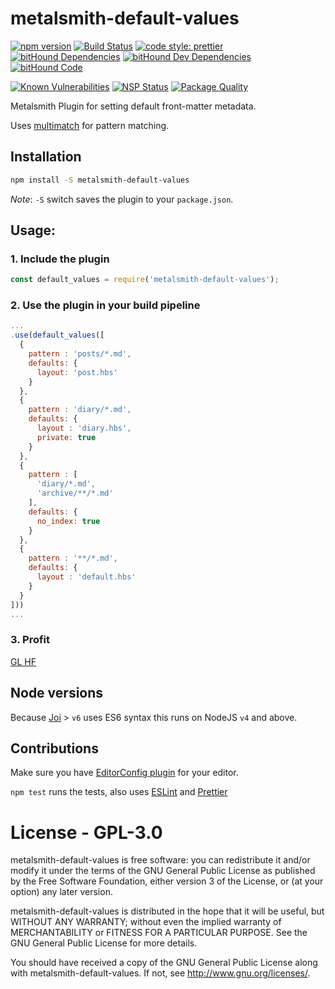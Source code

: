 # metalsmith-default-values

[![npm version][npm-badge]][npm-url]
[![Build Status][travis-badge]][travis-url]
[![code style: prettier][prettier-badge]][prettier-url]
[![bitHound Dependencies][bithound-badge]][bithound-url]
[![bitHound Dev Dependencies][bithound-dev-badge]][bithound-url]
[![bitHound Code][bithound-code-badge]][bithound-code-url]

[![Known Vulnerabilities][snyk-badge]][synk-url]
[![NSP Status][nsp-badge]][nsp-url]
[![Package Quality][quality-badge]][quality-url]

Metalsmith Plugin for setting default front-matter metadata.

Uses [multimatch](https://github.com/sindresorhus/multimatch#multimatch-) for pattern matching.

## Installation

```bash
npm install -S metalsmith-default-values
```

_Note_: `-S` switch saves the plugin to your `package.json`.

## Usage:

### 1. Include the plugin

```js
const default_values = require('metalsmith-default-values');
```

### 2. Use the plugin in your build pipeline

```js
...
.use(default_values([
  {
    pattern : 'posts/*.md',
    defaults: {
      layout: 'post.hbs'
    }
  },
  {
    pattern : 'diary/*.md',
    defaults: {
      layout : 'diary.hbs',
      private: true
    }
  },
  {
    pattern : [
      'diary/*.md',
      'archive/**/*.md'
    ],
    defaults: {
      no_index: true
    }
  },
  {
    pattern : '**/*.md',
    defaults: {
      layout : 'default.hbs'
    }
  }
]))
...
```

### 3. Profit

[GL HF](http://www.urbandictionary.com/define.php?term=glhf)

## Node versions

Because [Joi](https://github.com/hapijs/joi/) > `v6` uses ES6 syntax this runs on NodeJS `v4` and above.

## Contributions

Make sure you have [EditorConfig plugin](http://editorconfig.org/#download) for your editor.

`npm test` runs the tests, also uses [ESLint](https://eslint.org/) and [Prettier](https://prettier.io/)

# License - GPL-3.0

metalsmith-default-values is free software: you can redistribute it and/or modify it under the terms of the GNU General Public License as published by the Free Software Foundation, either version 3 of the License, or (at your option) any later version.

metalsmith-default-values is distributed in the hope that it will be useful, but WITHOUT ANY WARRANTY; without even the implied warranty of MERCHANTABILITY or FITNESS FOR A PARTICULAR PURPOSE. See the GNU General Public License for more details.

You should have received a copy of the GNU General Public License along with metalsmith-default-values. If not, see http://www.gnu.org/licenses/.

[npm-badge]: https://img.shields.io/npm/v/metalsmith-default-values.svg
[npm-url]: https://www.npmjs.com/package/metalsmith-default-values
[travis-badge]: https://travis-ci.org/woodyrew/metalsmith-default-values.svg?branch=master
[travis-url]: https://travis-ci.org/woodyrew/metalsmith-default-values
[bithound-badge]: https://www.bithound.io/github/woodyrew/metalsmith-default-values/badges/dependencies.svg
[bithound-dev-badge]: https://www.bithound.io/github/woodyrew/metalsmith-default-values/badges/devDependencies.svg
[bithound-url]: https://www.bithound.io/github/woodyrew/metalsmith-default-values/master/dependencies/npm
[bithound-code-badge]: https://www.bithound.io/github/woodyrew/metalsmith-default-values/badges/code.svg
[bithound-code-url]: https://www.bithound.io/github/woodyrew/metalsmith-default-values
[quality-badge]: http://npm.packagequality.com/shield/metalsmith-default-values.svg
[quality-url]: http://packagequality.com/#?package=metalsmith-default-values
[prettier-badge]: https://img.shields.io/badge/code_style-prettier-ff69b4.svg?style=flat-square
[prettier-url]: https://github.com/prettier/prettier
[snyk-badge]: https://snyk.io/test/github/woodyrew/metalsmith-default-values/badge.svg
[synk-url]: https://snyk.io/test/github/woodyrew/metalsmith-default-values
[nsp-badge]: https://nodesecurity.io/orgs/woodyrew/projects/14b90fd0-d8f1-4156-8e1c-d690a8c4f197/badge
[nsp-url]: https://nodesecurity.io/orgs/woodyrew/projects/14b90fd0-d8f1-4156-8e1c-d690a8c4f197
